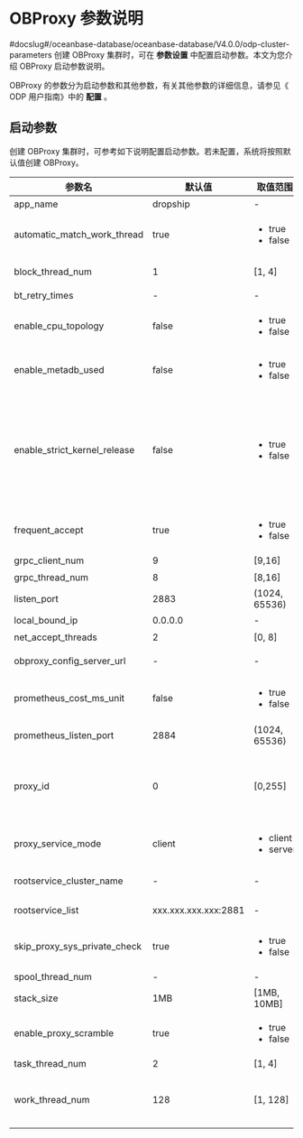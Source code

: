 # OBProxy 参数说明
#docslug#/oceanbase-database/oceanbase-database/V4.0.0/odp-cluster-parameters
创建 OBProxy 集群时，可在 **参数设置** 中配置启动参数。本文为您介绍 OBProxy 启动参数说明。

OBProxy 的参数分为启动参数和其他参数，有关其他参数的详细信息，请参见《 ODP 用户指南》中的 **配置** 。

## 启动参数

创建 OBProxy 集群时，可参考如下说明配置启动参数。若未配置，系统将按照默认值创建 OBProxy。

|             参数名              |         默认值         |            取值范围             |     说明      |
|------------------------------|---------------------|-----------------------------------------------------------------------------------------------------------|-----------------------------------------------------------------------------------------------------------------------------------------------------------------------------------------------------------------------------|
| app_name        | dropship            | -              | Proxy 的应用服务名。            |
| automatic_match_work_thread  | true                | <ul><li>true</li> <li>false</li></ul>       | 是否根据 CPU 核数自动创建工作线程。如果该选项为 true，上限为 work_thread_num。            |
| block_thread_num             | 1      | \[1, 4\]       | OBProxy 阻塞型任务线程数，用于线程初始化。             |
| bt_retry_times               | -      | -              | 已废弃，后续将从环境中删除。           |
| enable_cpu_topology          | false               | <ul><li>true</li> <li>false</li></ul>       | 是否开启 CPU 亲和，即是否把每个 worker 线程绑定到不同的 CPU 上。          |
| enable_metadb_used           | false               | <ul><li>true</li> <li>false</li></ul>       | OBProxy 运行时是否可访问 OCP 的 MetaDB。        |
| enable_strict_kernel_release | false               | <ul><li>true</li> <li>false</li></ul>       | 是否需要校验 OS kernel。 </br>取值范围： <ul><li>true：仅 5u/6u/7u 规格的 RedHat 操作系统支持校验。</li> <li>false：不校验 OS kernel，但 Proxy 可能不稳定。</li></ul>    |
| frequent_accept              | true                | <ul><li>true</li> <li>false</li></ul>       | 是否初始化 net accept 参数。     |
| grpc_client_num              | 9      | \[9,16\]       | grpc 客户端数。               |
| grpc_thread_num              | 8      | \[8,16\]       | grpc 线程数。                |
| listen_port     | 2883                | (1024, 65536)               | OBProxy 的监听端口。           |
| local_bound_ip               | 0.0.0.0             | -              | OBProxy 的本地 IP。          |
| net_accept_threads           | 2      | \[0, 8\]       | 执行 accept 的线程数。          |
| obproxy_config_server_url    | -      | -              | OCP 对外的 configurl 服务地址。               |
| prometheus_cost_ms_unit      | false               | <ul><li>true</li> <li>false</li></ul>       | 是否允许 prometheus 的成本单位为毫秒，默认为微秒。       |
| prometheus_listen_port       | 2884                | (1024, 65536)               | OBProxy prometheus 监听端口。              |
| proxy_id        | 0      | \[0,255\]      | OBProxy 的 ID，用于标识每个 OBProxy。当 proxy_service_mode  配置为 server 时，proxy_id 不可配置为 0。          |
| proxy_service_mode           | client              | <ul><li>client</li> <li>server</li></ul>    | OBProxy 的部署和服务模式。        |
| rootservice_cluster_name     | -      | -              | RootService 列表的默认集群名。                 |
| rootservice_list             | xxx.xxx.xxx.xxx:2881 | -              | RootService 列表。 格式为 ip1:sql_port1;ip2:sql_port2              |
| skip_proxy_sys_private_check | true                | <ul><li>true</li> <li>false</li></ul>       | 是否跳过 OBProxy 在私有网段的检查。                |
| spool_thread_num             | -      | -              | 已废弃，后续将从环境中删除。           |
| stack_size      | 1MB                 | \[1MB, 10MB\]               | 线程栈大小，用于创建线程。            |
| enable_proxy_scramble        | true                | <ul><li>true</li> <li>false</li></ul>      | 是否启用 OBProxy 的挑战随机数。     |
| task_thread_num              | 2      | \[1, 4\]       | OBProxy 任务线程数。           |
| work_thread_num              | 128                 | \[1, 128\]     | OBProxy 工作线程数。 当 automatic_match_work_thread 为true 时，表示最大工作线程数。           |
